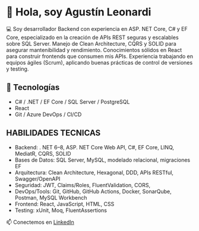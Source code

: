 # 👋 Hola, soy Agustín Leonardi  

💻 Soy desarrollador Backend con experiencia en ASP. NET Core, C# y EF Core, especializado en la creación de APIs REST seguras y escalables sobre SQL Server. Manejo de Clean Architecture, CQRS y SOLID para asegurar mantenibilidad y rendimiento.
Conocimientos sólidos en React para construir frontends que consumen mis APIs. Experiencia trabajando en equipos ágiles (Scrum), aplicando buenas prácticas de control de versiones y testing.


## 🔹 Tecnologías
- C# / .NET / EF Core / SQL Server / PostgreSQL  
- React 
- Git / Azure DevOps / CI/CD

## HABILIDADES TECNICAS
- Backend: . NET 6–8, ASP. NET Core Web API, C#, EF Core, LINQ, MediatR, CQRS, SOLID
- Bases de Datos: SQL Server, MySQL, modelado relacional, migraciones EF
- Arquitectura: Clean Architecture, Hexagonal, DDD, APIs RESTful, Swagger/OpenAPI
- Seguridad: JWT, Claims/Roles, FluentValidation, CORS,
- DevOps/Tools: Git, GitHub, GitHub Actions, Docker, SonarQube, Postman, MySQL Workbench
- Frontend: React, JavaScript, HTML, CSS
- Testing: xUnit, Moq, FluentAssertions

📫 Conectemos en [LinkedIn](https://linkedin.com/in/agustin-leonardi)
